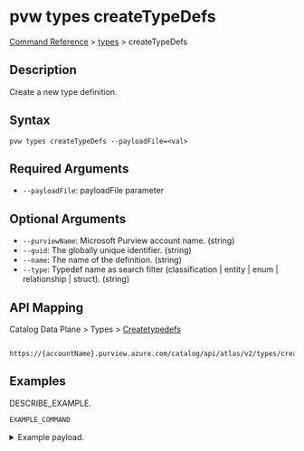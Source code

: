# pvw types createTypeDefs
[Command Reference](../../../README.md#command-reference) > [types](./main.md) > createTypeDefs

## Description
Create a new type definition.

## Syntax
```
pvw types createTypeDefs --payloadFile=<val>
```

## Required Arguments
- `--payloadFile`: payloadFile parameter

## Optional Arguments
- `--purviewName`: Microsoft Purview account name. (string)
- `--guid`: The globally unique identifier. (string)
- `--name`: The name of the definition. (string)
- `--type`: Typedef name as search filter (classification | entity | enum | relationship | struct). (string)

## API Mapping
Catalog Data Plane > Types > [Createtypedefs]()
```
 https://{accountName}.purview.azure.com/catalog/api/atlas/v2/types/createTypeDefs
```

## Examples
DESCRIBE_EXAMPLE.
```powershell
EXAMPLE_COMMAND
```
<details><summary>Example payload.</summary>
<p>

```json
PASTE_JSON_HERE
```
</p>
</details>